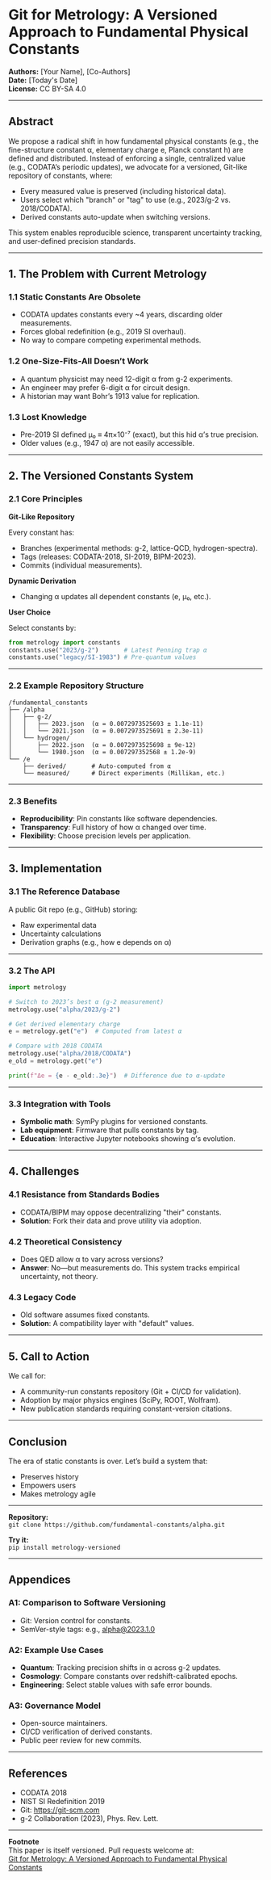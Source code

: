 # Git for Metrology: A Versioned Approach to Fundamental Physical Constants

**Authors:** [Your Name], [Co-Authors]  
**Date:** [Today's Date]  
**License:** CC BY-SA 4.0

---

## Abstract

We propose a radical shift in how fundamental physical constants (e.g., the fine-structure constant α, elementary charge e, Planck constant h) are defined and distributed. Instead of enforcing a single, centralized value (e.g., CODATA’s periodic updates), we advocate for a versioned, Git-like repository of constants, where:

- Every measured value is preserved (including historical data).
- Users select which "branch" or "tag" to use (e.g., 2023/g-2 vs. 2018/CODATA).
- Derived constants auto-update when switching versions.

This system enables reproducible science, transparent uncertainty tracking, and user-defined precision standards.

---

## 1. The Problem with Current Metrology

### 1.1 Static Constants Are Obsolete

- CODATA updates constants every ~4 years, discarding older measurements.
- Forces global redefinition (e.g., 2019 SI overhaul).
- No way to compare competing experimental methods.

### 1.2 One-Size-Fits-All Doesn’t Work

- A quantum physicist may need 12-digit α from g-2 experiments.
- An engineer may prefer 6-digit α for circuit design.
- A historian may want Bohr’s 1913 value for replication.

### 1.3 Lost Knowledge

- Pre-2019 SI defined μ₀ ≡ 4π×10⁻⁷ (exact), but this hid α’s true precision.
- Older values (e.g., 1947 α) are not easily accessible.

---

## 2. The Versioned Constants System

### 2.1 Core Principles

**Git-Like Repository**

Every constant has:

- Branches (experimental methods: g-2, lattice-QCD, hydrogen-spectra).
- Tags (releases: CODATA-2018, SI-2019, BIPM-2023).
- Commits (individual measurements).

**Dynamic Derivation**

- Changing α updates all dependent constants (e, μ₀, etc.).

**User Choice**

Select constants by:

```python
from metrology import constants
constants.use("2023/g-2")       # Latest Penning trap α
constants.use("legacy/SI-1983") # Pre-quantum values
```

---

### 2.2 Example Repository Structure

```
/fundamental_constants  
├── /alpha  
│   ├── g-2/  
│   │   ├── 2023.json  (α = 0.0072973525693 ± 1.1e-11)  
│   │   └── 2021.json  (α = 0.0072973525691 ± 2.3e-11)  
│   └── hydrogen/  
│       ├── 2022.json  (α = 0.0072973525698 ± 9e-12)  
│       └── 1980.json  (α = 0.007297352568 ± 1.2e-9)  
└── /e  
    ├── derived/       # Auto-computed from α  
    └── measured/      # Direct experiments (Millikan, etc.)
```

---

### 2.3 Benefits

- **Reproducibility**: Pin constants like software dependencies.
- **Transparency**: Full history of how α changed over time.
- **Flexibility**: Choose precision levels per application.

---

## 3. Implementation

### 3.1 The Reference Database

A public Git repo (e.g., GitHub) storing:

- Raw experimental data
- Uncertainty calculations
- Derivation graphs (e.g., how e depends on α)

---

### 3.2 The API

```python
import metrology

# Switch to 2023’s best α (g-2 measurement)  
metrology.use("alpha/2023/g-2")  

# Get derived elementary charge  
e = metrology.get("e")  # Computed from latest α  

# Compare with 2018 CODATA  
metrology.use("alpha/2018/CODATA")  
e_old = metrology.get("e")  

print(f"Δe = {e - e_old:.3e}")  # Difference due to α-update
```

---

### 3.3 Integration with Tools

- **Symbolic math**: SymPy plugins for versioned constants.
- **Lab equipment**: Firmware that pulls constants by tag.
- **Education**: Interactive Jupyter notebooks showing α’s evolution.

---

## 4. Challenges

### 4.1 Resistance from Standards Bodies

- CODATA/BIPM may oppose decentralizing "their" constants.
- **Solution**: Fork their data and prove utility via adoption.

### 4.2 Theoretical Consistency

- Does QED allow α to vary across versions?
- **Answer**: No—but measurements do. This system tracks empirical uncertainty, not theory.

### 4.3 Legacy Code

- Old software assumes fixed constants.
- **Solution**: A compatibility layer with "default" values.

---

## 5. Call to Action

We call for:

- A community-run constants repository (Git + CI/CD for validation).
- Adoption by major physics engines (SciPy, ROOT, Wolfram).
- New publication standards requiring constant-version citations.

---

## Conclusion

The era of static constants is over. Let’s build a system that:

- Preserves history  
- Empowers users  
- Makes metrology agile  

---

**Repository:**  
`git clone https://github.com/fundamental-constants/alpha.git`  

**Try it:**  
`pip install metrology-versioned`

---

## Appendices

### A1: Comparison to Software Versioning

- Git: Version control for constants.
- SemVer-style tags: e.g., alpha@2023.1.0

### A2: Example Use Cases

- **Quantum**: Tracking precision shifts in α across g-2 updates.
- **Cosmology**: Compare constants over redshift-calibrated epochs.
- **Engineering**: Select stable values with safe error bounds.

### A3: Governance Model

- Open-source maintainers.
- CI/CD verification of derived constants.
- Public peer review for new commits.

---

## References

- CODATA 2018  
- NIST SI Redefinition 2019  
- Git: https://git-scm.com  
- g-2 Collaboration (2023), Phys. Rev. Lett.

---

**Footnote**  
This paper is itself versioned. Pull requests welcome at:  
[Git for Metrology: A Versioned Approach to Fundamental Physical Constants](https://github.com/BuckRogers1965/Physics-Unit-Coordinate-System/blob/main/docs/Git_for_Metrology.md)

